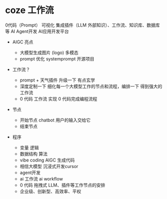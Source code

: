 # coze 工作流
0代码（Prompt） 可视化 集成插件（LLM 外部知识）、工作流、知识库、数据库等 AI Agent开发
AI应用开发平台

- AIGC 亮点
  - 大模型生成图片 (logo)  多模态
  - prompt 优化
    systemprompt 开源项目

- 工作流？
  - prompt + 天气插件
  升级一下  有点玄学
  - 深度定制一下
    细化每一个大模型工作的节点和流程，编排一下
    得到强大的工作流
  - 0 代码
    工作流 实现 0 代码完成编程流程
- 节点
  - 开始节点
    chatbot 用户的输入交给它
  - 结束节点
- 程序
  - 变量 逻辑
  - 数据结构 算法
  - vibe coding AIGC 生成代码
  - 相信大模型 沉浸式开发cursor
  - agent开发
  - ai 工作流 ai workflow
  - 0 代码 拖拽式
    LLM、插件等工作节点的安排
  - 企业级、创新型、高效率、平权